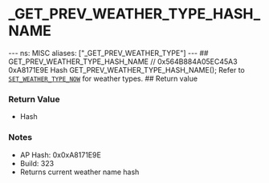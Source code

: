 # _GET_PREV_WEATHER_TYPE_HASH_NAME

--- ns: MISC aliases: ["_GET_PREV_WEATHER_TYPE"] --- ## GET_PREV_WEATHER_TYPE_HASH_NAME  // 0x564B884A05EC45A3 0xA8171E9E Hash GET_PREV_WEATHER_TYPE_HASH_NAME();  Refer to [`SET_WEATHER_TYPE_NOW`](#_0x29B487C359E19889) for weather types.  ## Return value

### Return Value
* Hash

### Notes
* AP Hash: 0x0xA8171E9E
* Build: 323
* Returns current weather name hash

